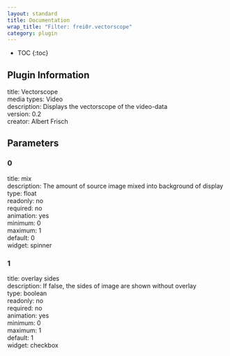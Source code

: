 ```yaml
---
layout: standard
title: Documentation
wrap_title: "Filter: frei0r.vectorscope"
category: plugin
---
```

* TOC
{:toc}

## Plugin Information

title: Vectorscope  
media types:
Video  
description: Displays the vectorscope of the video-data  
version: 0.2  
creator: Albert Frisch  

## Parameters

### 0

title: mix    
description:
The amount of source image mixed into background of display  
type: float  
readonly: no  
required: no  
animation: yes  
minimum: 0  
maximum: 1  
default: 0  
widget: spinner  

### 1

title: overlay sides    
description:
If false, the sides of image are shown without overlay  
type: boolean  
readonly: no  
required: no  
animation: yes  
minimum: 0  
maximum: 1  
default: 1  
widget: checkbox  

